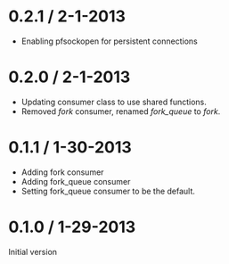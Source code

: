 0.2.1 / 2-1-2013
=============
* Enabling pfsockopen for persistent connections

0.2.0 / 2-1-2013
=============
* Updating consumer class to use shared functions.
* Removed *fork* consumer, renamed *fork_queue* to *fork*.

0.1.1 / 1-30-2013
=============
* Adding fork consumer
* Adding fork_queue consumer
* Setting fork_queue consumer to be the default.

0.1.0 / 1-29-2013
=============

Initial version